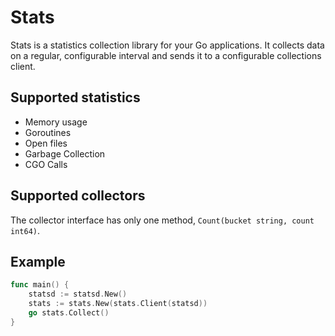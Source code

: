 # Stats

Stats is a statistics collection library for your Go applications. It collects
data on a regular, configurable interval and sends it to a configurable
collections client.

## Supported statistics

- Memory usage
- Goroutines
- Open files
- Garbage Collection
- CGO Calls

## Supported collectors

The collector interface has only one method, `Count(bucket string, count int64)`.

## Example

```go
func main() {
	statsd := statsd.New()
	stats := stats.New(stats.Client(statsd))
	go stats.Collect()
}
```
